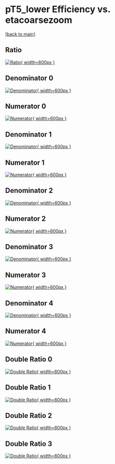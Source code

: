 # pT5_lower Efficiency vs. etacoarsezoom

[[back to main](./)]



## Ratio

[![Ratio](../mtv/var/pT5_lower_base_11_1_eff_etacoarsezoom.png){ width=600px }](../mtv/var/pT5_lower_base_11_1_eff_etacoarsezoom.pdf)

## Denominator 0

[![Denominator](../mtv/den/pT5_lower_base_11_1_eff_etacoarsezoom_den0.png){ width=600px }](../mtv/den/pT5_lower_base_11_1_eff_etacoarsezoom_den0.pdf)

## Numerator 0

[![Numerator](../mtv/num/pT5_lower_base_11_1_eff_etacoarsezoom_num0.png){ width=600px }](../mtv/num/pT5_lower_base_11_1_eff_etacoarsezoom_num0.pdf)

## Denominator 1

[![Denominator](../mtv/den/pT5_lower_base_11_1_eff_etacoarsezoom_den1.png){ width=600px }](../mtv/den/pT5_lower_base_11_1_eff_etacoarsezoom_den1.pdf)

## Numerator 1

[![Numerator](../mtv/num/pT5_lower_base_11_1_eff_etacoarsezoom_num1.png){ width=600px }](../mtv/num/pT5_lower_base_11_1_eff_etacoarsezoom_num1.pdf)

## Denominator 2

[![Denominator](../mtv/den/pT5_lower_base_11_1_eff_etacoarsezoom_den2.png){ width=600px }](../mtv/den/pT5_lower_base_11_1_eff_etacoarsezoom_den2.pdf)

## Numerator 2

[![Numerator](../mtv/num/pT5_lower_base_11_1_eff_etacoarsezoom_num2.png){ width=600px }](../mtv/num/pT5_lower_base_11_1_eff_etacoarsezoom_num2.pdf)

## Denominator 3

[![Denominator](../mtv/den/pT5_lower_base_11_1_eff_etacoarsezoom_den3.png){ width=600px }](../mtv/den/pT5_lower_base_11_1_eff_etacoarsezoom_den3.pdf)

## Numerator 3

[![Numerator](../mtv/num/pT5_lower_base_11_1_eff_etacoarsezoom_num3.png){ width=600px }](../mtv/num/pT5_lower_base_11_1_eff_etacoarsezoom_num3.pdf)

## Denominator 4

[![Denominator](../mtv/den/pT5_lower_base_11_1_eff_etacoarsezoom_den4.png){ width=600px }](../mtv/den/pT5_lower_base_11_1_eff_etacoarsezoom_den4.pdf)

## Numerator 4

[![Numerator](../mtv/num/pT5_lower_base_11_1_eff_etacoarsezoom_num4.png){ width=600px }](../mtv/num/pT5_lower_base_11_1_eff_etacoarsezoom_num4.pdf)

## Double Ratio 0

[![Double Ratio](../mtv/ratio/pT5_lower_base_11_1_eff_etacoarsezoom_ratio0.png){ width=600px }](../mtv/ratio/pT5_lower_base_11_1_eff_etacoarsezoom_ratio0.pdf)

## Double Ratio 1

[![Double Ratio](../mtv/ratio/pT5_lower_base_11_1_eff_etacoarsezoom_ratio1.png){ width=600px }](../mtv/ratio/pT5_lower_base_11_1_eff_etacoarsezoom_ratio1.pdf)

## Double Ratio 2

[![Double Ratio](../mtv/ratio/pT5_lower_base_11_1_eff_etacoarsezoom_ratio2.png){ width=600px }](../mtv/ratio/pT5_lower_base_11_1_eff_etacoarsezoom_ratio2.pdf)

## Double Ratio 3

[![Double Ratio](../mtv/ratio/pT5_lower_base_11_1_eff_etacoarsezoom_ratio3.png){ width=600px }](../mtv/ratio/pT5_lower_base_11_1_eff_etacoarsezoom_ratio3.pdf)


